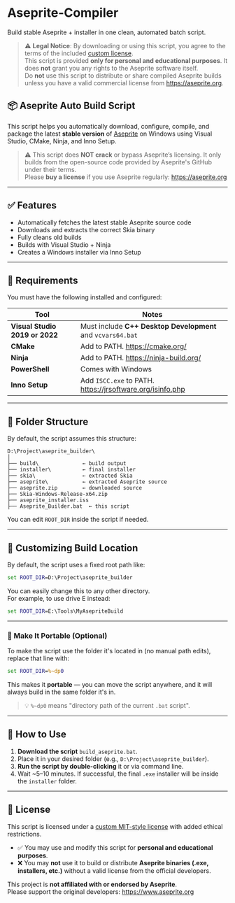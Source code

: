 # Aseprite-Compiler
Build stable Aseprite + installer in one clean, automated batch script.

> ⚠️ **Legal Notice**: By downloading or using this script, you agree to the terms of the included [custom license](LICENSE).  
> This script is provided **only for personal and educational purposes**. It does **not** grant you any rights to the Aseprite software itself.  
> Do **not** use this script to distribute or share compiled Aseprite builds unless you have a valid commercial license from https://aseprite.org.

## 📦 Aseprite Auto Build Script

This script helps you automatically download, configure, compile, and package the latest **stable version** of [Aseprite](https://www.aseprite.org) on Windows using Visual Studio, CMake, Ninja, and Inno Setup.

> ⚠️ This script does **NOT crack** or bypass Aseprite’s licensing. It only builds from the open-source code provided by Aseprite's GitHub under their terms.  
> Please **buy a license** if you use Aseprite regularly: https://aseprite.org

---

## ✅ Features

- Automatically fetches the latest stable Aseprite source code
- Downloads and extracts the correct Skia binary
- Fully cleans old builds
- Builds with Visual Studio + Ninja
- Creates a Windows installer via Inno Setup

---

## 🧰 Requirements

You must have the following installed and configured:

| Tool         | Notes |
|--------------|-------|
| **Visual Studio 2019 or 2022** | Must include **C++ Desktop Development** and `vcvars64.bat` |
| **CMake**     | Add to PATH. https://cmake.org/ |
| **Ninja**     | Add to PATH. https://ninja-build.org/ |
| **PowerShell** | Comes with Windows |
| **Inno Setup** | Add `ISCC.exe` to PATH. https://jrsoftware.org/isinfo.php |

---

## 📂 Folder Structure

By default, the script assumes this structure:

```
D:\Project\aseprite_builder\
│
├── build\              ← build output
├── installer\          ← final installer
├── skia\               ← extracted Skia
├── aseprite\           ← extracted Aseprite source
├── aseprite.zip        ← downloaded source
├── Skia-Windows-Release-x64.zip
├── aseprite_installer.iss
├── Aseprite_Builder.bat  ← this script
```

You can edit `ROOT_DIR` inside the script if needed.

---

## 🔧 Customizing Build Location

By default, the script uses a fixed root path like:

```bat
set ROOT_DIR=D:\Project\aseprite_builder
```

You can easily change this to any other directory.  
For example, to use drive E instead:

```bat
set ROOT_DIR=E:\Tools\MyAsepriteBuild
```

---

### 🧳 Make It Portable (Optional)

To make the script use the folder it's located in (no manual path edits), replace that line with:

```bat
set ROOT_DIR=%~dp0
```

This makes it **portable** — you can move the script anywhere, and it will always build in the same folder it's in.

> 💡 `%~dp0` means "directory path of the current `.bat` script".

---

## 🚀 How to Use

1. **Download the script** `build_aseprite.bat`.
2. Place it in your desired folder (e.g., `D:\Project\aseprite_builder`).
3. **Run the script by double-clicking** it or via command line.
4. Wait ~5–10 minutes. If successful, the final `.exe` installer will be inside the `installer` folder.

---

## 📄 License

This script is licensed under a [custom MIT-style license](LICENSE) with added ethical restrictions.

- ✅ You may use and modify this script for **personal and educational purposes**.
- ❌ You may **not** use it to build or distribute **Aseprite binaries (.exe, installers, etc.)** without a valid license from the official developers.

This project is **not affiliated with or endorsed by Aseprite**.  
Please support the original developers: https://www.aseprite.org
